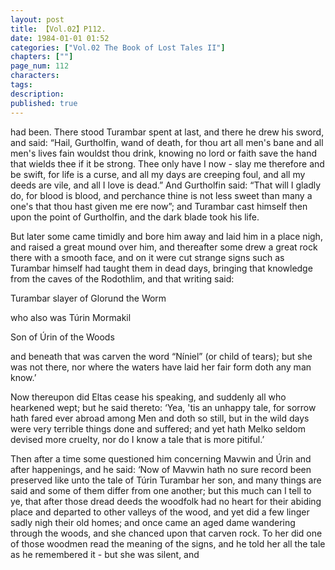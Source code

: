 ```yaml
---
layout: post
title: 【Vol.02】P112.
date: 1984-01-01 01:52
categories: ["Vol.02 The Book of Lost Tales II"]
chapters: [""]
page_num: 112
characters: 
tags: 
description: 
published: true
---
```


<p style="text-indent: 0;">
had been. There stood Turambar spent at last, and there he drew his sword, and said: “Hail, Gurtholfin, wand of death, for thou art all men's bane and all men's lives fain wouldst thou drink, knowing no lord or faith save the hand that wields thee if it be strong. Thee only have I now - slay me therefore and be swift, for life is a curse, and all my days are creeping foul, and all my deeds are vile, and all I love is dead.” And Gurtholfin said: “That will I gladly do, for blood is blood, and perchance thine is not less sweet than many a one's that thou hast given me ere now”; and Turambar cast himself then upon the point of Gurtholfin, and the dark blade took his life.
</p>

But later some came timidly and bore him away and laid him in a place nigh, and raised a great mound over him, and thereafter some drew a great rock there with a smooth face, and on it were cut strange signs such as Turambar himself had taught them in dead days, bringing that knowledge from the caves of the Rodothlim, and that writing said:

Turambar slayer of Glorund the Worm

who also was Túrin Mormakil

Son of Úrin of the Woods

and beneath that was carven the word “Níniel” (or child of tears); but she was not there, nor where the waters have laid her fair form doth any man know.’

Now thereupon did Eltas cease his speaking, and suddenly all who hearkened wept; but he said thereto: ‘Yea, 'tis an unhappy tale, for sorrow hath fared ever abroad among Men and doth so still, but in the wild days were very terrible things done and suffered; and yet hath Melko seldom devised more cruelty, nor do I know a tale that is more pitiful.’

Then after a time some questioned him concerning Mavwin and Úrin and after happenings, and he said: ‘Now of Mavwin hath no sure record been preserved like unto the tale of Túrin Turambar her son, and many things are said and some of them differ from one another; but this much can I tell to ye, that after those dread deeds the woodfolk had no heart for their abiding place and departed to other valleys of the wood, and yet did a few linger sadly nigh their old homes; and once came an aged dame wandering through the woods, and she chanced upon that carven rock. To her did one of those woodmen read the meaning of the signs, and he told her all the tale as he remembered it - but she was silent, and

